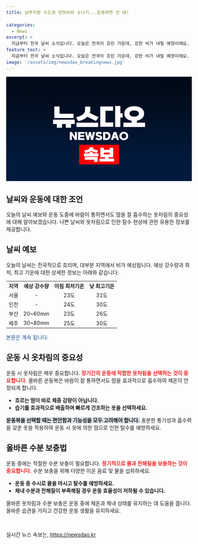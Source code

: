 ```yaml
---
title: 남부지방 수도권 장맛비와 소나기...운동하면 안 돼!

categories:
  - News
excerpt: >
  지금부터 전국 날씨 소식입니다. 오늘은 전국이 흐린 가운데, 강한 비가 내릴 예정이에요. 특히, 남부와 제주도 지역에서 강우량이 많을 것으로 예상돼요. 또한, 수도권과 강원 영서, 충청권에서도 소나기가 올 것으로 보입니다. 기상청은 정체전선의 영향을 받아 비가 내릴 것으로 예보했어요. 오늘 아침 최저기온은 20∼24도, 낮 최고기온은 24∼31도가 예상돼요. 미세먼지는 대기 확산과 강수의 영향으로 좋음~보통 수준을 보일 것으로 보입니다. 또한, 운동 시 땀복을 입는 것은 탈수의 위험성이 있다는 점을 유의해야 해요. 운동 중에는 물과 이온 음료를 적절히 섭취하여 탈수를 예방해야 합니다.
feature_text: >
  지금부터 전국 날씨 소식입니다. 오늘은 전국이 흐린 가운데, 강한 비가 내릴 예정이에요. 특히, 남부와 제주도 지역에서 강우량이 많을 것으로 예상돼요. 또한, 수도권과 강원 영서, 충청권에서도 소나기가 올 것으로 보입니다. 기상청은 정체전선의 영향을 받아 비가 내릴 것으로 예보했어요. 오늘 아침 최저기온은 20∼24도, 낮 최고기온은 24∼31도가 예상돼요. 미세먼지는 대기 확산과 강수의 영향으로 좋음~보통 수준을 보일 것으로 보입니다. 또한, 운동 시 땀복을 입는 것은 탈수의 위험성이 있다는 점을 유의해야 해요. 운동 중에는 물과 이온 음료를 적절히 섭취하여 탈수를 예방해야 합니다.
image: '/assets/img/newsdao_breakingnews.jpg'
---
```


<p><img src="/assets/img/newsdao_breakingnews.jpg" alt="pcversion 속보" /></p>

<h2>날씨와 운동에 대한 조언</h2>

<p data-ke-size="size16">오늘의 날씨 예보와 운동 도중에 바람이 통하면서도 땀을 잘 흡수하는 옷차림의 중요성에 대해 알아보겠습니다. 나쁜 날씨와 옷차림으로 인한 탈수 현상에 관한 유용한 정보를 제공합니다.</p>

<h2 data-ke-size="size26">날씨 예보</h2>

<p>오늘의 날씨는 전국적으로 흐리며, 대부분 지역에서 비가 예상됩니다. 예상 강수량과 최저, 최고 기온에 대한 상세한 정보는 아래와 같습니다:</p>

<table>
<tbody>
<tr>
<td style="text-align: center; height: 17px;"><b>지역</b></td>
<td style="text-align: center; height: 17px;"><b>예상 강수량</b></td>
<td style="text-align: center; height: 17px;"><b>아침 최저기온</b></td>
<td style="text-align: center; height: 17px;"><b>낮 최고기온</b></td>
</tr>
<tr>
<td style="text-align: center; height: 17px;">서울</td>
<td style="text-align: center; height: 17px;">-</td>
<td style="text-align: center; height: 17px;">23도</td>
<td style="text-align: center; height: 17px;">31도</td>
</tr>
<tr>
<td style="text-align: center; height: 17px;">인천</td>
<td style="text-align: center; height: 17px;">-</td>
<td style="text-align: center; height: 17px;">24도</td>
<td style="text-align: center; height: 17px;">30도</td>
</tr>
<tr>
<td style="text-align: center; height: 17px;">부산</td>
<td style="text-align: center; height: 17px;">20~60mm</td>
<td style="text-align: center; height: 17px;">23도</td>
<td style="text-align: center; height: 17px;">26도</td>
</tr>
<tr>
<td style="text-align: center; height: 17px;">제주</td>
<td style="text-align: center; height: 17px;">30~80mm</td>
<td style="text-align: center; height: 17px;">25도</td>
<td style="text-align: center; height: 17px;">30도</td>
</tr>
</tbody>
</table>

<p><span style="color: #1a5490;">본문은 계속 됩니다.</span></p>

<h2 data-ke-size="size26">운동 시 옷차림의 중요성</h2>

<p>운동 시 옷차림은 매우 중요합니다. <b><span style="color: #ee2323;">장기간의 운동에 적합한 옷차림을 선택하는 것이 중요합니다.</span></b> 올바른 운동복은 바람이 잘 통하면서도 땀을 효과적으로 흡수하여 체온이 안정되게 합니다.</p>

<ul>
<li><b>흐르는 땀이 바로 체중 감량이 아닙니다.</b></li>
<li><b>습기를 효과적으로 배출하며 빠르게 건조하는 옷을 선택하세요.</b></li>
</ul>

<p><b><span style="background-color: #21538527;">운동복을 선택할 때는 편안함과 기능성을 모두 고려해야 합니다.</span></b> 충분한 통기성과 흡수력을 갖춘 옷을 착용하여 운동 시 옷에 의한 땀으로 인한 탈수를 예방하세요.</p>

<h2 data-ke-size="size26">올바른 수분 보충법</h2>

<p>운동 중에는 적절한 수분 보충이 필요합니다. <b><span style="color: #ee2323;">정기적으로 물과 전해질을 보충하는 것이 중요합니다.</span></b> 수분 보충을 위해 다양한 이온 음료 및 물을 섭취하세요.</p>

<ul>
<li><b>운동 중 수시로 물을 마시고 탈수를 예방하세요.</b></li>
<li><b>체내 수분과 전해질이 부족해질 경우 운동 효율성이 저하될 수 있습니다.</b></li>
</ul>

<p>올바른 옷차림과 수분 보충은 운동 중에 체온과 체내 상태를 유지하는 데 도움을 줍니다. 올바른 습관을 가지고 건강한 운동 생활을 유지하세요.</p>

<p data-ke-size="size16">&nbsp;</p>
실시간 뉴스 속보는, <a href="https://newsdao.kr" rel="dofollow">https://newsdao.kr</a>


